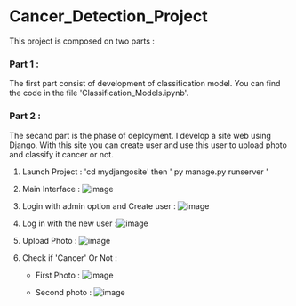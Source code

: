 # Cancer_Detection_Project
This project is composed on two parts :  
### Part 1 :  
  The first part consist of development of classification model. You can find the code in the file 'Classification_Models.ipynb'.  
### Part 2 :  
  The secand part is the phase of deployment. I develop a site web using Django.
   With this site you can create user and use this user to upload photo and classify it cancer or not.  
   1. Launch Project :  'cd mydjangosite' then ' py manage.py runserver ' 
   
   2. Main Interface : ![image](https://user-images.githubusercontent.com/107620232/212473066-68095f95-5af4-49b1-a044-523f8ad5cabf.png)

   
   3. Login with admin option and Create user : ![image](https://user-images.githubusercontent.com/107620232/212472666-9b3edcb0-dbcf-4770-993f-1fef0e9d43a8.png) 
    
   4. Log in with the new user :![image](https://user-images.githubusercontent.com/107620232/212472780-9cead314-89c2-4218-bdd7-cfb782719bd9.png)  
   
   5. Upload Photo : ![image](https://user-images.githubusercontent.com/107620232/212472818-d54e6654-ac1a-4a01-b7ac-ed3e537f1fe8.png)  
   6. Check if 'Cancer' Or Not :
   
      - First Photo : ![image](https://user-images.githubusercontent.com/107620232/212472864-8a326e71-1458-4cc8-94e8-e99afca5e94d.png)  
      
      - Second photo : ![image](https://user-images.githubusercontent.com/107620232/212472917-a4f9d462-0025-40e9-9fca-03503ec54bf0.png)





   
